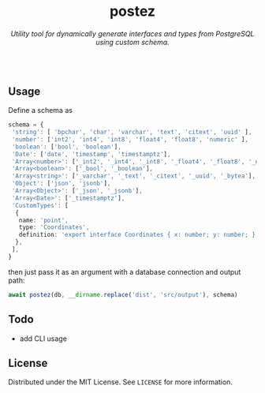<h1 align="center">postez</h1>
<h6 align="center">Utility tool for dynamically generate interfaces and types from PostgreSQL using custom schema.</h5>
<br>

## Usage
Define a schema as 
```ts
schema = {
 'string': [ 'bpchar', 'char', 'varchar', 'text', 'citext', 'uuid' ],
 'number': ['int2', 'int4', 'int8', 'float4', 'float8', 'numeric' ],
 'boolean': ['bool', 'boolean'],
 'Date': ['date', 'timestamp', 'timestamptz'],
 'Array<number>': ['_int2', '_int4', '_int8', '_float4', '_float8', '_numeric', '_money'],
 'Array<boolean>': ['_bool', '_boolean'],
 'Array<string>': ['_varchar', '_text', '_citext', '_uuid', '_bytea'],
 'Object': ['json', 'jsonb'],
 'Array<Object>': ['_json', '_jsonb'],
 'Array<Date>': ['_timestamptz'],
 'CustomTypes': [
  {
   name: 'point',
   type: 'Coordinates',
   definition: 'export interface Coordinates { x: number; y: number; }',
  },
 ],
}
```

then just pass it as an argument with a database connection and output path:

``` ts
await postez(db, __dirname.replace('dist', 'src/output'), schema)
```

## Todo

- add CLI usage

## License

Distributed under the MIT License. See `LICENSE` for more information.
